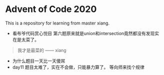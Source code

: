 # Advent of Code 2020

This is a repository for learning from master xiang.

- 看布爷代码赏心悦目
第六题原来就是union和intersection竟然都没有发现实在是太菜了。

> 我才是最菜的 —— xiang

- 为什么题目一天比一天傻屌
- day11 题目太难了，实在不会做，只能暴力算了。 等向师来找个规律
